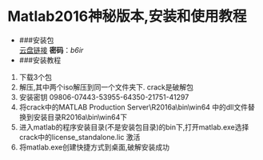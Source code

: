**Matlab2016神秘版本,安装和使用教程**
===
+ ###安装包  
    [云盘链接](https://pan.baidu.com/s/19SC-S9igBMdT1NjbSo3FrA "破解版") **密码**：*b6ir*
+ ###安装教程
1. 下载3个包
2. 解压,其中两个iso解压到同一个文件夹下.  crack是破解包
3. 安装密钥
    09806-07443-53955-64350-21751-41297
5. 将crack中的MATLAB Production Server\R2016a\bin\win64 中的dll文件替换到安装目录R2016a\bin\win64下
6. 进入matlab的程序安装目录(不是安装包目录)的bin下,打开matlab.exe选择crack中的license_standalone.lic 激活
7. 将matlab.exe创建快捷方式到桌面,破解安装成功
